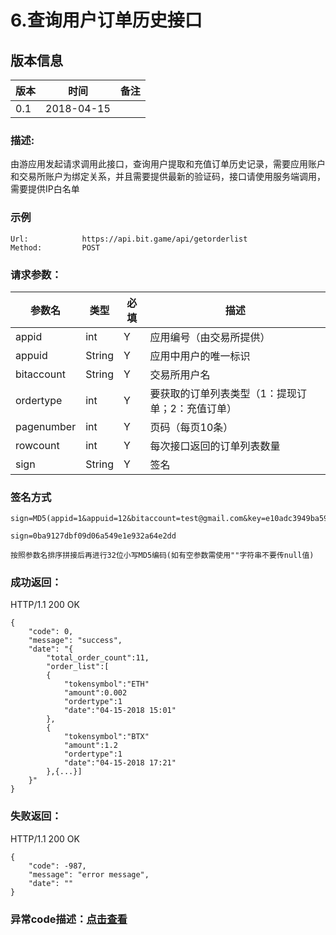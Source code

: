 # 6.查询用户订单历史接口

## 版本信息
版本 | 时间 |   备注
-- | -- |   --
0.1 | 2018-04-15

### 描述:
由游应用发起请求调用此接口，查询用户提取和充值订单历史记录，需要应用账户和交易所账户为绑定关系，并且需要提供最新的验证码，接口请使用服务端调用，需要提供IP白名单


### 示例

``` 
Url:            https://api.bit.game/api/getorderlist
Method:         POST

```

### 请求参数：


 参数名           |     类型        |必填| 描述         
------------ |     -------------|---|         -----------
 appid    |   int |Y|   应用编号（由交易所提供）
 appuid   |   String  |Y|   应用中用户的唯一标识
 bitaccount    | String    |Y| 交易所用户名
 ordertype  |   int |Y|   要获取的订单列表类型（1：提现订单；2：充值订单）
 pagenumber  |   int  |Y|   页码（每页10条）
 rowcount   |   int |Y|   每次接口返回的订单列表数量
 sign     | String  |Y| 签名   
 
 
 ### 签名方式
 ```
 sign=MD5(appid=1&appuid=12&bitaccount=test@gmail.com&key=e10adc3949ba59abbe56e057f20f883e&ordertype=1&pagenumber=1&rowcount=10).toLowerCase()
 
 sign=0ba9127dbf09d06a549e1e932a64e2dd
 
 按照参数名排序拼接后再进行32位小写MD5编码(如有空参数需使用""字符串不要传null值)
 ```
 

### 成功返回：
HTTP/1.1 200 OK
``` 
{
    "code": 0,
    "message": "success",
    "date": "{
        "total_order_count":11,
        "order_list":[
        {
            "tokensymbol":"ETH"
            "amount":0.002
            "ordertype":1
            "date":"04-15-2018 15:01"
        },
        {
            "tokensymbol":"BTX"
            "amount":1.2
            "ordertype":1
            "date":"04-15-2018 17:21"
        },{...}]
    }"
}
```

### 失败返回：
HTTP/1.1 200 OK
``` 
{
    "code": -987,
    "message": "error message",
    "date": ""
}
```

### 异常code描述：[点击查看](https://github.com/BitGameEN/OpenAPI/blob/master/BitGame%E6%B8%B8%E6%88%8F%E5%AF%B9%E6%8E%A5%E6%96%87%E6%A1%A3.md)
